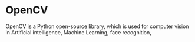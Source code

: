 # OpenCV
OpenCV is a Python open-source library, which is used for computer vision in Artificial intelligence, Machine Learning, face recognition, 
